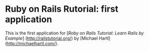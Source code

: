 # Ruby on Rails Rutorial: first application

This is the first application for
[*Roby on Rails Tutorial: Learn Rails by Example*] (http://railstutorial.org/)
by [Michael Hartl] (http://michaelhartl.com/).